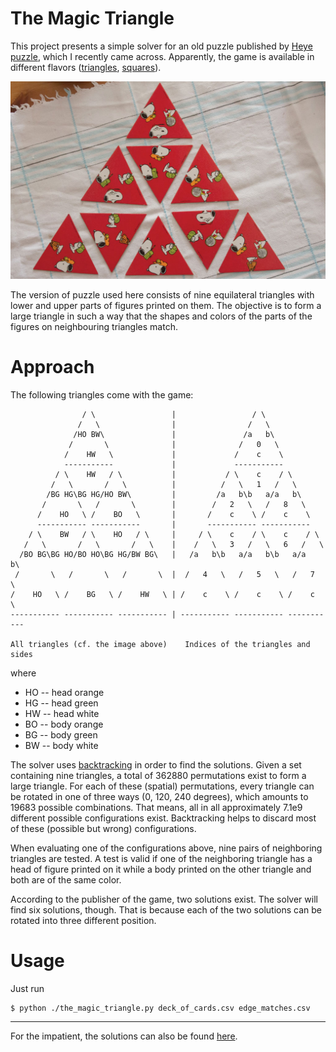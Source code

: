 # The Magic Triangle

This project presents a simple solver for an old puzzle published by
[Heye puzzle], which I recently came across. Apparently, the game is
available in different flavors ([triangles][1], [squares][2]).

![Snoopy - The Magic Triangle, Heye](doc/snoopy_the_magic_triangle.jpg)

The version of puzzle used here consists of nine equilateral triangles
with lower and upper parts of figures printed on them. The objective is
to form a large triangle in such a way that the shapes and colors of the
parts of the figures on neighbouring triangles match.

# Approach

The following triangles come with the game:

                    / \                 |                 / \
                   /   \                |                /   \
                  /HO BW\               |               /a   b\
                 /       \              |              /   0   \
                /    HW   \             |             /    c    \
                -----------             |             -----------
              / \    HW   / \           |           / \    c    / \
             /   \       /   \          |          /   \   1   /   \
            /BG HG\BG HG/HO BW\         |         /a   b\b   a/a   b\
           /       \   /       \        |        /   2   \   /   8   \
          /    HO   \ /    BO   \       |       /    c    \ /    c    \
          ----------- -----------       |       ----------- -----------
        / \    BW   / \    HO   / \     |     / \    c    / \    c    / \
       /   \       /   \       /   \    |    /   \   3   /   \   6   /   \
      /BO BG\BG HO/BO HO\BG HG/BW BG\   |   /a   b\b   a/a   b\b   a/a   b\
     /       \   /       \   /       \  |  /   4   \   /   5   \   /   7   \
    /    HO   \ /    BG   \ /    HW   \ | /    c    \ /    c    \ /    c    \
    ----------- ----------- ----------- | ----------- ----------- -----------

    All triangles (cf. the image above)    Indices of the triangles and sides


where

* HO -- head orange
* HG -- head green
* HW -- head white
* BO -- body orange
* BG -- body green
* BW -- body white

The solver uses [backtracking][3] in order to find the solutions. Given
a set containing nine triangles, a total of 362880 permutations exist to
form a large triangle. For each of these (spatial) permutations, every
triangle can be rotated in one of three ways (0, 120, 240 degrees),
which amounts to 19683 possible combinations. That means, all in all
approximately 7.1e9 different possible configurations exist.
Backtracking helps to discard most of these (possible but wrong)
configurations.

When evaluating one of the configurations above, nine pairs of
neighboring triangles are tested. A test is valid if one of the
neighboring triangle has a head of figure printed on it while a body
printed on the other triangle and both are of the same color.

According to the publisher of the game, two solutions exist. The solver
will find six solutions, though. That is because each of the two
solutions can be rotated into three different position.

# Usage

Just run

    $ python ./the_magic_triangle.py deck_of_cards.csv edge_matches.csv

----

For the impatient, the solutions can also be found [here](doc/solutions.txt).

[1]: http://www.google.de/search?q=heye+magische+dreieck&prmd=ivns&source=lnms&tbm=isch
[2]: http://heye-puzzle.de/kategorie/crazy-9/
[3]: https://en.wikipedia.org/wiki/Backtracking
[Heye puzzle]: http://heye-puzzle.de
